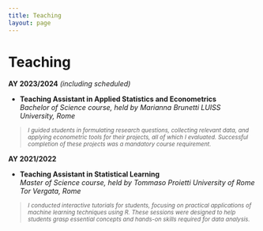 ```yaml
---
title: Teaching
layout: page
---
```


# Teaching

**AY 2023/2024** *(including scheduled)*
- <b>**Teaching Assistant in Applied Statistics and Econometrics** </b>  
*Bachelor of Science course, held by Marianna Brunetti*
*LUISS University, Rome*

> <sub> *I guided students in formulating research questions, collecting relevant data, and applying econometric tools for their projects, all of which I evaluated. Successful completion of these projects was a mandatory course requirement.*

**AY 2021/2022** 
- <b>**Teaching Assistant in Statistical Learning** </b>  
*Master of Science course, held by Tommaso Proietti*
*University of Rome Tor Vergata, Rome*

> <sub> *I conducted interactive tutorials for students, focusing on practical applications of machine learning techniques using R. These sessions were designed to help students grasp essential concepts and hands-on skills required for data analysis.*
